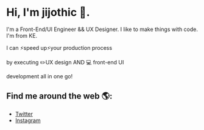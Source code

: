 # Hi, I'm  jijothic 👋.

I'm a Front-End/UI Engineer && UX Designer. I like to make things with code. I'm from KE.

<div><p>I can <span>⚡</span><span>speed up</span><span>⚡</span>your production process</p><p>by executing <span >✏️</span><span>UX design</span>  AND <span>💻</span> <span>front-end UI</span></p><p>development all in one go!</p></div>

## Find me around the web 🌎:
* [Twitter](https://twitter.com/jijothic)
* [Instagram](https://www.instagram.com)
